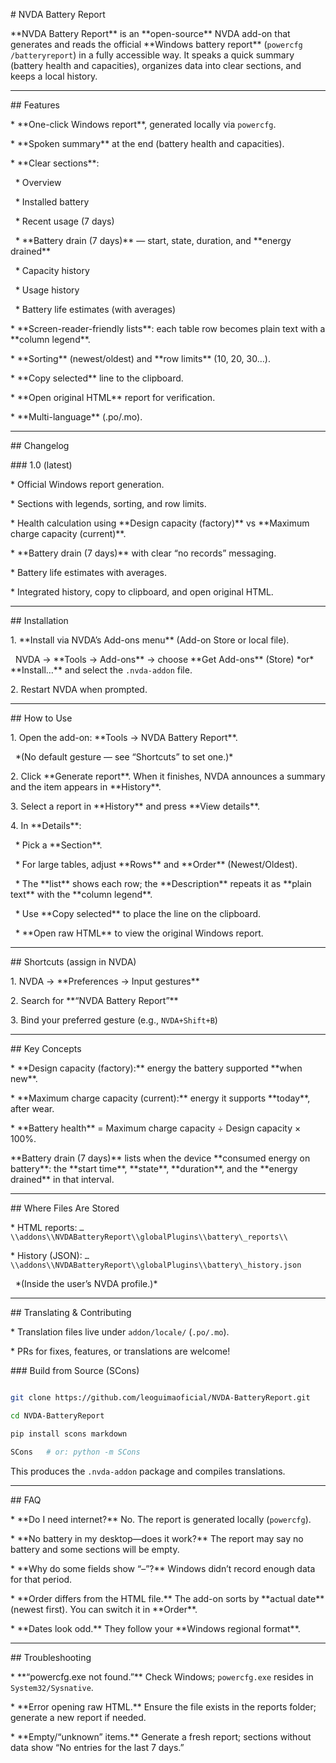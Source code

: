 \# NVDA Battery Report



\*\*NVDA Battery Report\*\* is an \*\*open-source\*\* NVDA add-on that generates and reads the official \*\*Windows battery report\*\* (`powercfg /batteryreport`) in a fully accessible way. It speaks a quick summary (battery health and capacities), organizes data into clear sections, and keeps a local history.



---



\## Features



\* \*\*One-click Windows report\*\*, generated locally via `powercfg`.

\* \*\*Spoken summary\*\* at the end (battery health and capacities).

\* \*\*Clear sections\*\*:



&nbsp; \* Overview

&nbsp; \* Installed battery

&nbsp; \* Recent usage (7 days)

&nbsp; \* \*\*Battery drain (7 days)\*\* — start, state, duration, and \*\*energy drained\*\*

&nbsp; \* Capacity history

&nbsp; \* Usage history

&nbsp; \* Battery life estimates (with averages)

\* \*\*Screen-reader-friendly lists\*\*: each table row becomes plain text with a \*\*column legend\*\*.

\* \*\*Sorting\*\* (newest/oldest) and \*\*row limits\*\* (10, 20, 30…).

\* \*\*Copy selected\*\* line to the clipboard.

\* \*\*Open original HTML\*\* report for verification.

\* \*\*Multi-language\*\* (.po/.mo).



---



\## Changelog



\### 1.0 (latest)



\* Official Windows report generation.

\* Sections with legends, sorting, and row limits.

\* Health calculation using \*\*Design capacity (factory)\*\* vs \*\*Maximum charge capacity (current)\*\*.

\* \*\*Battery drain (7 days)\*\* with clear “no records” messaging.

\* Battery life estimates with averages.

\* Integrated history, copy to clipboard, and open original HTML.



---



\## Installation



1\. \*\*Install via NVDA’s Add-ons menu\*\* (Add-on Store or local file).

&nbsp;  NVDA → \*\*Tools → Add-ons\*\* → choose \*\*Get Add-ons\*\* (Store) \*or\* \*\*Install…\*\* and select the `.nvda-addon` file.

2\. Restart NVDA when prompted.



---



\## How to Use



1\. Open the add-on: \*\*Tools → NVDA Battery Report\*\*.

&nbsp;  \*(No default gesture — see “Shortcuts” to set one.)\*

2\. Click \*\*Generate report\*\*. When it finishes, NVDA announces a summary and the item appears in \*\*History\*\*.

3\. Select a report in \*\*History\*\* and press \*\*View details\*\*.

4\. In \*\*Details\*\*:



&nbsp;  \* Pick a \*\*Section\*\*.

&nbsp;  \* For large tables, adjust \*\*Rows\*\* and \*\*Order\*\* (Newest/Oldest).

&nbsp;  \* The \*\*list\*\* shows each row; the \*\*Description\*\* repeats it as \*\*plain text\*\* with the \*\*column legend\*\*.

&nbsp;  \* Use \*\*Copy selected\*\* to place the line on the clipboard.

&nbsp;  \* \*\*Open raw HTML\*\* to view the original Windows report.



---



\## Shortcuts (assign in NVDA)



1\. NVDA → \*\*Preferences → Input gestures\*\*

2\. Search for \*\*“NVDA Battery Report”\*\*

3\. Bind your preferred gesture (e.g., `NVDA+Shift+B`)



---



\## Key Concepts



\* \*\*Design capacity (factory):\*\* energy the battery supported \*\*when new\*\*.

\* \*\*Maximum charge capacity (current):\*\* energy it supports \*\*today\*\*, after wear.

\* \*\*Battery health\*\* = Maximum charge capacity ÷ Design capacity × 100%.



\*\*Battery drain (7 days)\*\* lists when the device \*\*consumed energy on battery\*\*: the \*\*start time\*\*, \*\*state\*\*, \*\*duration\*\*, and the \*\*energy drained\*\* in that interval.



---



\## Where Files Are Stored



\* HTML reports: `…\\addons\\NVDABatteryReport\\globalPlugins\\battery\_reports\\`

\* History (JSON): `…\\addons\\NVDABatteryReport\\globalPlugins\\battery\_history.json`

&nbsp; \*(Inside the user’s NVDA profile.)\*



---



\## Translating \& Contributing



\* Translation files live under `addon/locale/` (`.po/.mo`).

\* PRs for fixes, features, or translations are welcome!



\### Build from Source (SCons)



```bash

git clone https://github.com/leoguimaoficial/NVDA-BatteryReport.git

cd NVDA-BatteryReport

pip install scons markdown

SCons   # or: python -m SCons

```



This produces the `.nvda-addon` package and compiles translations.



---



\## FAQ



\* \*\*Do I need internet?\*\* No. The report is generated locally (`powercfg`).

\* \*\*No battery in my desktop—does it work?\*\* The report may say no battery and some sections will be empty.

\* \*\*Why do some fields show “–”?\*\* Windows didn’t record enough data for that period.

\* \*\*Order differs from the HTML file.\*\* The add-on sorts by \*\*actual date\*\* (newest first). You can switch it in \*\*Order\*\*.

\* \*\*Dates look odd.\*\* They follow your \*\*Windows regional format\*\*.



---



\## Troubleshooting



\* \*\*“powercfg.exe not found.”\*\* Check Windows; `powercfg.exe` resides in `System32/Sysnative`.

\* \*\*Error opening raw HTML.\*\* Ensure the file exists in the reports folder; generate a new report if needed.

\* \*\*Empty/“unknown” items.\*\* Generate a fresh report; sections without data show “No entries for the last 7 days.”





